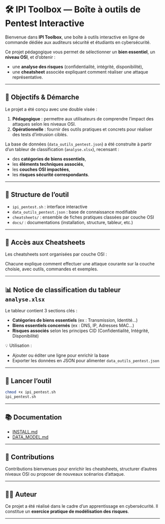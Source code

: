 
# 🛠️ IPI Toolbox — Boîte à outils de Pentest Interactive

Bienvenue dans **IPI Toolbox**, une boîte à outils interactive en ligne de commande dédiée aux auditeurs sécurité et étudiants en cybersécurité.

Ce projet pédagogique vous permet de sélectionner un **bien essentiel**, un **niveau OSI**, et d’obtenir :
- une **analyse des risques** (confidentialité, intégrité, disponibilité),
- une **cheatsheet** associée expliquant comment réaliser une attaque représentative.

---

## 🎯 Objectifs & Démarche

Le projet a été conçu avec une double visée :
1. **Pédagogique** : permettre aux utilisateurs de comprendre l’impact des attaques selon les niveaux OSI.
2. **Opérationnelle** : fournir des outils pratiques et concrets pour réaliser des tests d’intrusion ciblés.

La base de données (`data_outils_pentest.json`) a été construite à partir d’un tableur de classification (`analyse.xlsx`), recensant :
- des **catégories de biens essentiels**,
- les **éléments techniques associés**,
- les **couches OSI impactées**,
- les **risques sécurité correspondants**.

---

## 🧠 Structure de l’outil

- `ipi_pentest.sh` : interface interactive
- `data_outils_pentest.json` : base de connaissance modifiable
- `cheatsheets/` : ensemble de fiches pratiques classées par couche OSI 
- `docs/` : documentations (installation, structure, tableur, etc.)

---

## 🔗 Accès aux Cheatsheets

Les cheatsheets sont organisées par couche OSI :

Chacune explique comment effectuer une attaque courante sur la couche choisie, avec outils, commandes et exemples.

---

## 📊 Notice de classification du tableur `analyse.xlsx`

Le tableur contient 3 sections clés :
- **Catégories de biens essentiels** (ex : Transmission, Identité…)
- **Biens essentiels concernés** (ex : DNS, IP, Adresses MAC…)
- **Risques associés** selon les principes CID (Confidentialité, Intégrité, Disponibilité)

💡 Utilisation :
- Ajouter ou éditer une ligne pour enrichir la base
- Exporter les données en JSON pour alimenter `data_outils_pentest.json`


---

## 🚀 Lancer l’outil

```bash
chmod +x ipi_pentest.sh
ipi_pentest.sh
```

---

## 📚 Documentation

- [INSTALL.md](Docs/INSTALL.md)
- [DATA_MODEL.md](Docs/DATA_MODEL.md)

---

## 🤝 Contributions

Contributions bienvenues pour enrichir les cheatsheets, structurer d’autres niveaux OSI ou proposer de nouveaux scénarios d’attaque.

---

## 🧑‍💻 Auteur

Ce projet a été réalisé dans le cadre d’un apprentissage en cybersécurité. Il constitue un **exercice pratique de modélisation des risques**.

---
